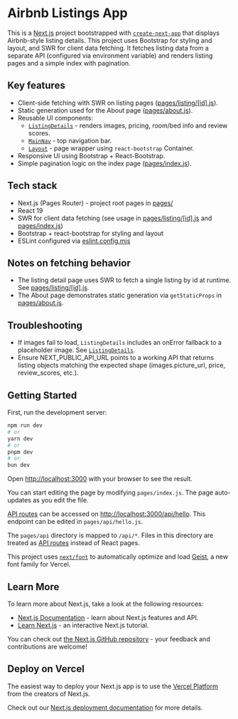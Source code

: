 # Airbnb Listings App

This is a [Next.js](https://nextjs.org) project bootstrapped with [`create-next-app`](https://nextjs.org/docs/pages/api-reference/create-next-app) that displays Airbnb-style listing details. This project uses Bootstrap for styling and layout, and SWR for client data fetching. It fetches listing data from a separate API (configured via environment variable) and renders listing pages and a simple index with pagination.

## Key features

- Client-side fetching with SWR on listing pages ([pages/listing/[id].js](pages/listing/[id].js)).
- Static generation used for the About page ([pages/about.js](pages/about.js)).
- Reusable UI components:
  - [`ListingDetails`](components/ListingDetails.js) - renders images, pricing, room/bed info and review scores.
  - [`MainNav`](components/MainNav.js) - top navigation bar.
  - [`Layout`](components/Layout.js) - page wrapper using `react-bootstrap` Container.
- Responsive UI using Bootstrap + React-Bootstrap.
- Simple pagination logic on the index page ([pages/index.js](pages/index.js)).

## Tech stack

- Next.js (Pages Router) - project root pages in [pages/](pages/)
- React 19
- SWR for client data fetching (see usage in [pages/listing/[id].js](pages/listing/[id].js) and [pages/index.js](pages/index.js))
- Bootstrap + react-bootstrap for styling and layout
- ESLint configured via [eslint.config.mjs](eslint.config.mjs)

## Notes on fetching behavior

- The listing detail page uses SWR to fetch a single listing by id at runtime. See [pages/listing/[id].js](pages/listing/[id].js).
- The About page demonstrates static generation via `getStaticProps` in [pages/about.js](pages/about.js).

## Troubleshooting

- If images fail to load, `ListingDetails` includes an onError fallback to a placeholder image. See [`ListingDetails`](components/ListingDetails.js).
- Ensure NEXT_PUBLIC_API_URL points to a working API that returns listing objects matching the expected shape (images.picture_url, price, review_scores, etc.).

## Getting Started

First, run the development server:

```bash
npm run dev
# or
yarn dev
# or
pnpm dev
# or
bun dev
```

Open [http://localhost:3000](http://localhost:3000) with your browser to see the result.

You can start editing the page by modifying `pages/index.js`. The page auto-updates as you edit the file.

[API routes](https://nextjs.org/docs/pages/building-your-application/routing/api-routes) can be accessed on [http://localhost:3000/api/hello](http://localhost:3000/api/hello). This endpoint can be edited in `pages/api/hello.js`.

The `pages/api` directory is mapped to `/api/*`. Files in this directory are treated as [API routes](https://nextjs.org/docs/pages/building-your-application/routing/api-routes) instead of React pages.

This project uses [`next/font`](https://nextjs.org/docs/pages/building-your-application/optimizing/fonts) to automatically optimize and load [Geist](https://vercel.com/font), a new font family for Vercel.

## Learn More

To learn more about Next.js, take a look at the following resources:

- [Next.js Documentation](https://nextjs.org/docs) - learn about Next.js features and API.
- [Learn Next.js](https://nextjs.org/learn-pages-router) - an interactive Next.js tutorial.

You can check out [the Next.js GitHub repository](https://github.com/vercel/next.js) - your feedback and contributions are welcome!

## Deploy on Vercel

The easiest way to deploy your Next.js app is to use the [Vercel Platform](https://vercel.com/new?utm_medium=default-template&filter=next.js&utm_source=create-next-app&utm_campaign=create-next-app-readme) from the creators of Next.js.

Check out our [Next.js deployment documentation](https://nextjs.org/docs/pages/building-your-application/deploying) for more details.
